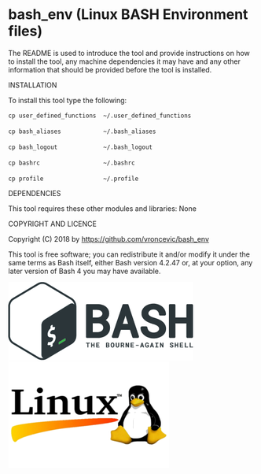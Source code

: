 # bash_env (Linux BASH Environment files)

The README is used to introduce the tool and provide instructions on
how to install the tool, any machine dependencies it may have and any
other information that should be provided before the tool is installed.

INSTALLATION

To install this tool type the following:

    cp user_defined_functions  ~/.user_defined_functions
    
    cp bash_aliases            ~/.bash_aliases
    
    cp bash_logout             ~/.bash_logout
    
    cp bashrc                  ~/.bashrc
    
    cp profile                 ~/.profile

DEPENDENCIES

This tool requires these other modules and libraries:
    None

COPYRIGHT AND LICENCE

Copyright (C) 2018 by https://github.com/vroncevic/bash_env

This tool is free software; you can redistribute it and/or modify
it under the same terms as Bash itself, either Bash version 4.2.47 or,
at your option, any later version of Bash 4 you may have available.

![alt tag](https://raw.githubusercontent.com/vroncevic/bash_env/master/bash_logo.png)
![alt tag](https://raw.githubusercontent.com/vroncevic/bash_env/master/linux_logo.png)
